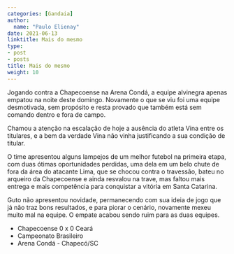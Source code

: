 ```yaml
---
categories: [Gandaia]
author:
  name: "Paulo Elienay"
date: 2021-06-13
linktitle: Mais do mesmo
type:
- post
- posts
title: Mais do mesmo
weight: 10
---
```

Jogando contra a Chapecoense na Arena Condá, a equipe alvinegra apenas empatou na noite deste domingo. Novamente o que se viu foi uma equipe desmotivada, sem propósito e resta provado que também está sem comando dentro e fora de campo.

Chamou a atenção na escalação de hoje a ausência do atleta Vina entre os titulares, e a bem da verdade Vina não vinha justificando a sua condição de titular. 

O time apresentou alguns lampejos de um melhor futebol na primeira etapa, com duas ótimas oportunidades perdidas, uma dela em um belo chute de fora da área do atacante Lima, que se chocou contra o travessão, bateu no arqueiro da Chapecoense e ainda resvalou na trave, mas faltou mais entrega e mais competência para conquistar a vitória em Santa Catarina.

Guto não apresentou novidade, permanecendo com sua ideia de jogo que já não traz bons resultados, e para piorar o cenário, novamente mexeu muito mal na equipe. O empate acabou sendo ruim para as duas equipes.

* Chapecoense 0 x 0 Ceará
* Campeonato Brasileiro
* Arena Condá - Chapecó/SC
